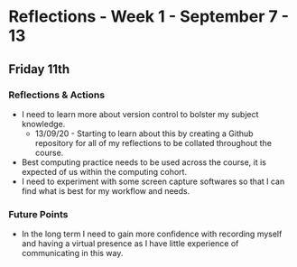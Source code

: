 Reflections - Week 1 - September 7 - 13
===

Friday 11th
---
### Reflections & Actions
* I need to learn more about version control to bolster my subject knowledge.
    * 13/09/20 - Starting to learn about this by creating a Github repository for all of my reflections to be collated throughout the course.
* Best computing practice needs to be used across the course, it is expected of us within the computing cohort.
* I need to experiment with some screen capture softwares so that I can find what is best for my workflow and needs.

### Future Points
* In the long term I need to gain more confidence with recording myself and having a virtual presence as I have little experience of communicating in this way.